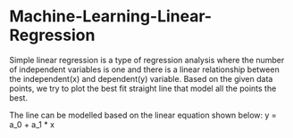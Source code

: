 # Machine-Learning-Linear-Regression

Simple linear regression is a type of regression analysis where the number of independent variables is one and there is a linear relationship between the independent(x) and dependent(y) variable. Based on the given data points, we try to plot the best fit straight line that model all the points the best.

 The line can be modelled based on the linear equation shown below:
y = a_0 + a_1 * x
